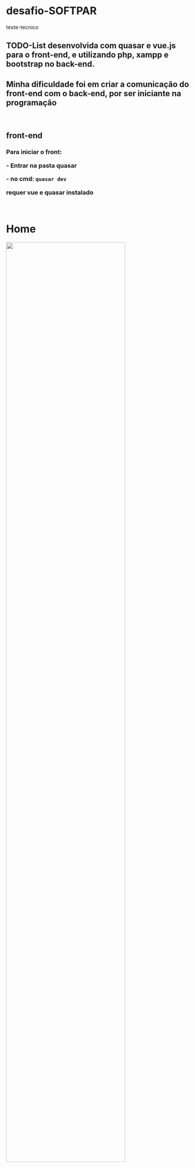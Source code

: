 # desafio-SOFTPAR
teste-tecnico
<h2>TODO-List desenvolvida com quasar e vue.js para o front-end, e utilizando php, xampp e bootstrap no back-end.</h2>
    <h2>Minha dificuldade foi em criar a comunicação do front-end com o back-end, por ser iniciante na programação</h2>
    <br>
    <h2>front-end</h2>
    <h3>
    <p>Para iniciar o front: </p>
    <p>- Entrar na pasta quasar </p>
    <p>- no cmd: <code>quasar dev</code></p>
    <p>requer vue e quasar instalado</p>
    </h3>
    <br>
    <h1>Home</h1>
    <img src="https://user-images.githubusercontent.com/109527595/200721397-a62a8de2-cfea-457c-9206-07d8b31e2fa8.jpg" alt="" width="80%">
    
    
    
    
    
    
    
    
    
    
    



